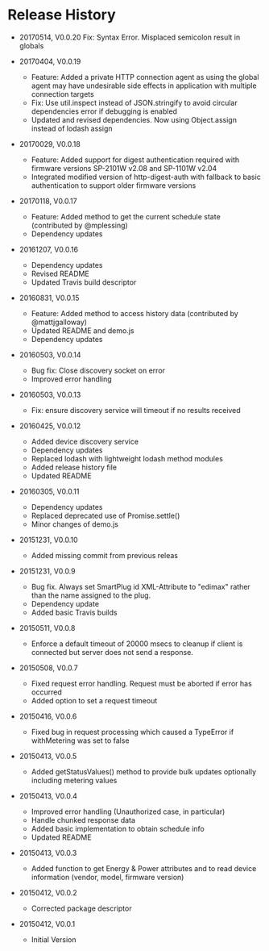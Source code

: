 # Release History

* 20170514, V0.0.20
    Fix: Syntax Error. Misplaced semicolon result in globals
    
* 20170404, V0.0.19
    * Feature: Added a private HTTP connection agent as using the global agent may have undesirable side effects
      in application with multiple connection targets
    * Fix: Use util.inspect instead of JSON.stringify to avoid circular dependencies error if debugging is enabled
    * Updated and revised dependencies. Now using Object.assign instead of lodash assign

* 20170029, V0.0.18
    * Feature: Added support for digest authentication required with firmware versions SP-2101W v2.08 and SP-1101W v2.04
    * Integrated modified version of http-digest-auth with fallback to basic authentication to
      support older firmware versions

* 20170118, V0.0.17
    * Feature: Added method to get the current schedule state (contributed by @mplessing)
    * Dependency updates
    
* 20161207, V0.0.16
    * Dependency updates
    * Revised README
    * Updated Travis build descriptor
    
* 20160831, V0.0.15
    * Feature: Added method to access history data (contributed by @mattjgalloway)
    * Updated README and demo.js
    * Dependency updates
    
* 20160503, V0.0.14
    * Bug fix: Close discovery socket on error
    * Improved error handling
    
* 20160503, V0.0.13
    * Fix: ensure discovery service will timeout if no results received

* 20160425, V0.0.12
    * Added device discovery service
    * Dependency updates
    * Replaced lodash with lightweight lodash method modules
    * Added release history file
    * Updated README
    
* 20160305, V0.0.11
    * Dependency updates
    * Replaced deprecated use of Promise.settle()
    * Minor changes of demo.js

* 20151231, V0.0.10
    * Added missing commit from previous releas
    
* 20151231, V0.0.9
    * Bug fix. Always set SmartPlug id XML-Attribute to "edimax" rather than the name assigned to the plug.
    * Dependency update
    * Added basic Travis builds
  
* 20150511, V0.0.8
    * Enforce a default timeout of 20000 msecs to cleanup if client is connected but server does not send a response.

* 20150508, V0.0.7
    * Fixed request error handling. Request must be aborted if error has occurred
    * Added option to set a request timeout
    
* 20150416, V0.0.6
    * Fixed bug in request processing which caused a TypeError if withMetering was set to false

* 20150413, V0.0.5
    * Added getStatusValues() method to provide bulk updates optionally including metering values
    
* 20150413, V0.0.4
    * Improved error handling (Unauthorized case, in particular)
    * Handle chunked response data
    * Added basic implementation to obtain schedule info
    * Updated README
    
* 20150413, V0.0.3
    * Added function to get Energy & Power attributes and to read device information (vendor, model, firmware version)
    
* 20150412, V0.0.2
    * Corrected package descriptor
    
* 20150412, V0.0.1
    * Initial Version